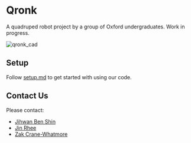 # Qronk

A quadruped robot project by a group of Oxford undergraduates. Work in progress.

![qronk_cad](documents/media/qronk_cad.png)

## Setup

Follow [setup.md](documents/setup.md) to get started with using our code.

## Contact Us

Please contact:

- [Jihwan Ben Shin](mailto:jihwan.shin@sjc.ox.ac.uk)
- [Jin Rhee](mailto:jin.rhee@sjc.ox.ac.uk)
- [Zak Crane-Whatmore](mailto:zak.crane-whatmore@some.ox.ac.uk)
